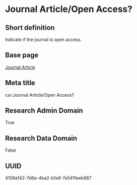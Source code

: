 # Journal Article/Open Access?
## Short definition
Indicate if the journal is open access.
## Base page
[Journal Article](../../Objects/Journal%20Article.md)
## Meta title
csr:Journal Article/Open Access?
## Research Admin Domain
True
## Research Data Domain
False
## UUID
4108a142-7d6e-4ba2-b1e8-7a541feeb887
